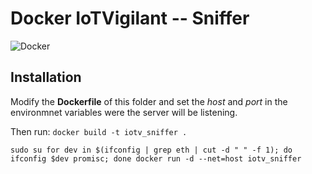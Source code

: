 # Docker IoTVigilant -- Sniffer
![Docker](https://img.shields.io/badge/docker-running-blue.svg)

## Installation

Modify the **Dockerfile** of this folder and set the *host* and *port* in the environmnet variables were the server will be listening.


Then run: `docker build -t iotv_sniffer .`

`
sudo su
for dev in $(ifconfig | grep eth | cut -d " " -f 1); do ifconfig $dev promisc; done
docker run -d --net=host iotv_sniffer
`
